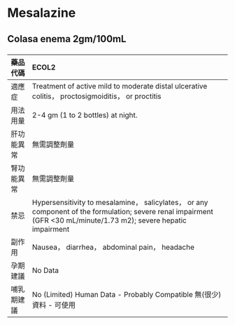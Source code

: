 # Mesalazine

## Colasa enema 2gm/100mL

##### 

| 藥品代碼   | ECOL2                                                                                                                                                              |
|:-----------|:-------------------------------------------------------------------------------------------------------------------------------------------------------------------|
| 適應症     | Treatment of active mild to moderate distal ulcerative colitis， proctosigmoiditis， or proctitis                                                                  |
| 用法用量   | 2-4 gm (1 to 2 bottles) at night.                                                                                                                                  |
| 肝功能異常 | 無需調整劑量                                                                                                                                                       |
| 腎功能異常 | 無需調整劑量                                                                                                                                                       |
| 禁忌       | Hypersensitivity to mesalamine， salicylates， or any component of the formulation; severe renal impairment (GFR <30 mL/minute/1.73 m2); severe hepatic impairment |
| 副作用     | Nausea， diarrhea， abdominal pain， headache                                                                                                                      |
| 孕期建議   | No Data                                                                                                                                                            |
| 哺乳期建議 | No (Limited) Human Data - Probably Compatible 無(很少)資料 - 可使用                                                                                                |


